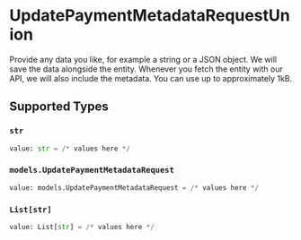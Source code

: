 # UpdatePaymentMetadataRequestUnion

Provide any data you like, for example a string or a JSON object. We will save the data alongside the entity. Whenever
you fetch the entity with our API, we will also include the metadata. You can use up to approximately 1kB.


## Supported Types

### `str`

```python
value: str = /* values here */
```

### `models.UpdatePaymentMetadataRequest`

```python
value: models.UpdatePaymentMetadataRequest = /* values here */
```

### `List[str]`

```python
value: List[str] = /* values here */
```

